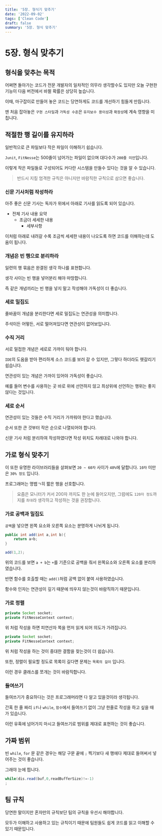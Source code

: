 ```yaml
---
title: '5장. 형식기 맞추기'
date: '2022-09-02'
tags: ['Clean Code']
draft: false
summary: '5장. 형식 맞추기'
---
```


# 5장. 형식 맞추기

## 형식을 맞추는 목적

어쩌면 돌아가는 코드가 전문 개발자의 일차적인 의무라 생각할수도 있지만
오늘 구현한 기능이 다음 버전에서 바뀔 확률은 상당히 높습니다.

이때, 마구잡이로 만들어 놓은 코드는 당연하게도 코드를 개선하기 힘들게 만듭니다.

맨 처음 잡아놓은 `구현 스타일`과 `가독성 수준`은 `유지보수 용이성`과 `확장성`에 계속 영향을 미칩니다.

## 적절한 행 길이를 유지하라

일반적으로 큰 파일보다 작은 파일이 이해하기 쉽습니다.

`Junit`, `FitNesse`는 500줄이 넘어가는 파일이 없으며 대다수가 `200줄 미만`입니다.

이렇게 작은 파일들로 구성되어도 커다란 시스템을 만들수 있다는 것을 알 수 있습니다.

> 반드시 지킬 엄격한 규칙은 아니지만 바람직한 규칙으로 삼으면 좋습니다.

### 신문 기사처럼 작성하라

아주 좋은 신문 기사는 독자가 위에서 아래로 기사를 읽도록 되어 있습니다.

- 전체 기사 내용 요약
  - 조금더 세세한 내용
    - 세부사항

이처럼 아래로 내려갈 수록 조금씩 세세한 내용이 나오도록 하면 코드를 이해하는데 도움이 됩니다.

### 개념은 빈 행으로 분리하라

일련의 행 묶음은 완결된 생각 하나를 표현합니다.

생각 사이는 빈 행을 넣어분리 해야 마땅합니다.

즉 같은 개념끼리는 빈 행을 넣지 말고 작성해야 가독성이 더 좋습니다.

### 세로 밀집도

줄바꿈이 개념을 분리한다면 세로 밀집도는 연관성을 의미합니다.

주석이든 어떻든, 서로 떨어져있다면 연관성이 없어보입니다.

### 수직 거리

서로 밀접한 개념은 세로로 가까이 둬야 합니다.

`IDE`의 도움을 받아 편리하게 소스 코드를 보러 갈 수 있지만,
그렇다 하더라도 헷갈리기 쉽습니다.

연관성이 있는 개념은 가까이 있어야 가독성이 좋습니다.

예를 들어 변수를 사용하는 곳 바로 위에 선언하지 않고 최상위에 선언하는 행위는 좋지 않다는 것입니다.

### 세로 순서

연관성이 있는 것들은 수직 거리가 가까워야 한다고 했습니다.

순서 또한 큰 것부터 작은 순으로 나열되어야 합니다.

신문 기사 처럼 분리하여 작성하였다면 작성 위치도 차례대로 나와야 합니다.

## 가로 형식 맞추기

이 또한 유명한 라이브러리들을 살펴보면 `20 ~ 60자` 사이가 `40%`에 달합니다. `10자` 미만은 `30% 정도` 입니다.

프로그래머는 명뱁ㄱ히 짧은 행을 선호합니다.

> 요즘은 모니터가 커서 200자 까지도 한 눈에 들어오지만, 그럼에도 `120자 정도`까지를 `최대`라 생각하고 작성하는 것을 권장합니다.

### 가로 공백과 밀집도

`공백`을 넣으면 왼쪽 요소와 오른쪽 요소는 분명하게 나뉘게 됩니다.

```java
public int add(int a,int b){
    return a+b;
}

add(1,2);
```

위의 코드를 보면 `a + b`는 `+`를 기준으로 공백을 줘서 왼쪽요소와 오른쪽 요소를 분리하였습니다.

반면 함수를 호출할 때는 `add()`처럼 공백 없이 붙여 사용하였습니다.

함수와 인자는 연관성이 깊기 때문에 띄우지 않는것이 바람직하기 때문입니다.

### 가로 정렬

```java
private Socket socket;
private FitNesseContext context;
```

위 처럼 작성을 하면 피연산자 쪽을 먼저 읽게 되어 의도가 가려집니다.

```java
private Socket socket;
private FitNesseContext context;
```

위 처럼 작성을 하는 것이 중대한 결함을 찾는것이 더 쉽습니다.

또한, 정렬이 필요할 정도로 목록이 길다면 문제는 `목록의 길이` 입니다.

이런 경우 클래스를 쪼개는 것이 바람직합니다.

### 들여쓰기

들여쓰기가 중요하다는 것은 프로그래머라면 다 알고 있을것이라 생각됩니다.

간혹 한 줄 짜리 `if`나 `while`, `함수`에서 들여쓰기 없이 그냥 한줄로 작성을 하고 싶을 때가 있습니다.

이런 유혹에 넘어가지 마시고 들여쓰기로 범위를 제대로 표현하는 것이 좋습니다.

## 가짜 범위

빈 `while`, `for` 문 같은 경우는 해당 구문 끝에 `;` 찍기보다 새 행에다 제대로 들여써서 넣어주는 것이 좋습니다.

그래야 눈에 띕니다.

```java
while(dis.read(buf,0,readBufferSize)!=-1)
;
```

## 팀 규칙

당연한 말이지만 혼자만의 규칙보단 팀의 규칙을 우선시 해야합니다.

모두가 이해하고 사용하고 있는 규칙이기 때문에 팀원들도 쉽게 코드를 읽고 이해할 수 있기 때문입니다.
